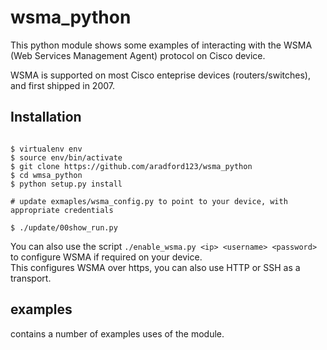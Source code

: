 # wsma_python
This python module shows some examples of interacting with the WSMA (Web Services Management Agent) protocol on Cisco device.

WSMA is supported on most Cisco enteprise devices (routers/switches), and first shipped in 2007.

## Installation

```

$ virtualenv env
$ source env/bin/activate
$ git clone https://github.com/aradford123/wsma_python
$ cd wmsa_python
$ python setup.py install

# update exmaples/wsma_config.py to point to your device, with appropriate credentials

$ ./update/00show_run.py

```

You can also use the script ```./enable_wsma.py <ip> <username> <password> ``` to configure WSMA if required on your device.  
This configures WSMA over https, you can also use HTTP or SSH as a transport.

## examples
contains a number of examples uses of the module.  

